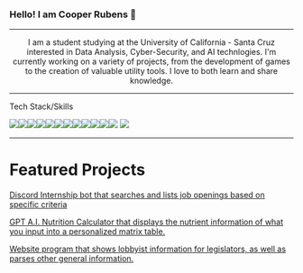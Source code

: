 ### Hello! I am Cooper Rubens 👋
<hr>
<center> I am a student studying at the University of California - Santa Cruz interested in Data Analysis, Cyber-Security, and AI technlogies.  I'm currently working on a variety of projects, from the development of games to the creation of valuable utility tools. I love to both learn and share knowledge.  </center>
<hr>
<p>Tech Stack/Skills</p>

<img src="https://img.shields.io/badge/Python-FFD43B?style=for-the-badge&logo=python&logoColor=blue" /><img src="https://img.shields.io/badge/HTML5-E34F26?style=for-the-badge&logo=html5&logoColor=white" /><img src="https://img.shields.io/badge/JavaScript-323330?style=for-the-badge&logo=javascript&logoColor=F7DF1E" /><img src="https://img.shields.io/badge/Lua-2C2D72?style=for-the-badge&logo=lua&logoColor=white" /><img src="https://img.shields.io/badge/Numpy-777BB4?style=for-the-badge&logo=numpy&logoColor=white" /><img src="https://img.shields.io/badge/C%2B%2B-00599C?style=for-the-badge&logo=c%2B%2B&logoColor=white" /><img src="https://img.shields.io/badge/Unity-100000?style=for-the-badge&logo=unity&logoColor=white" /><img src="(https://img.shields.io/badge/Oracle-F80000?style=for-the-badge&logo=Oracle&logoColor=white)" /><img src="https://img.shields.io/badge/Oracle-F80000?style=for-the-badge&logo=oracle&logoColor=black" /><img src="https://img.shields.io/badge/TypeScript-007ACC?style=for-the-badge&logo=typescript&logoColor=white" /><img src="https://img.shields.io/badge/MySQL-005C84?style=for-the-badge&logo=mysql&logoColor=white" /><img src="https://img.shields.io/badge/JSS-F7DF1E?style=for-the-badge&logo=JSS&logoColor=white" /> <img src="https://img.shields.io/badge/Pandas-2C2D72?style=for-the-badge&logo=pandas&logoColor=white" />
<hr>
<h1>Featured Projects</h1>
<a href="https://github.com/Adam101k/Internship-Discord-Bot">Discord Internship bot that searches and lists job openings based on specific criteria</a></h2>

<a href="https://chat.openai.com/g/g-457qBAOqm-macro-calculator">GPT A.I. Nutrition Calculator that displays the nutrient information of what you input into a personalized matrix table. </a></h2>

<a href ="https://github.com/crowoh/SenateShowdownz">Website program that shows lobbyist information for legislators, as well as parses other general information. </a></h2>



